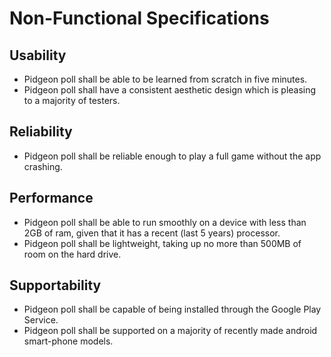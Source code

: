 # Non-Functional Specifications

## Usability

- Pidgeon poll shall be able to be learned from scratch in five minutes.
- Pidgeon poll shall have a consistent aesthetic design which is pleasing to a majority of testers.

## Reliability

- Pidgeon poll shall be reliable enough to play a full game without the app crashing.

## Performance

- Pidgeon poll shall be able to run smoothly on a device with less than 2GB of ram, given that it has a recent (last 5 years) processor.
- Pidgeon poll shall be lightweight, taking up no more than 500MB of room on the hard drive. 

## Supportability

- Pidgeon poll shall be capable of being installed through the Google Play Service.
- Pidgeon poll shall be supported on a majority of recently made android smart-phone models.